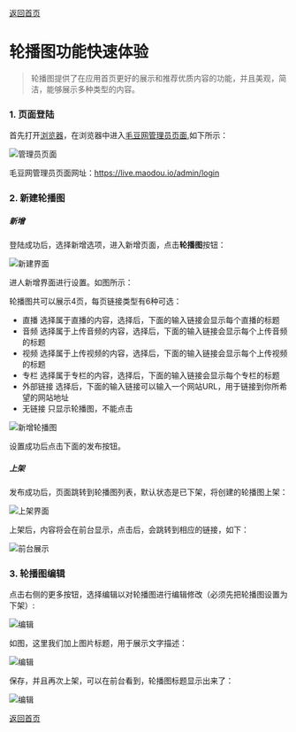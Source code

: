 [返回首页](../../README.md)

# 轮播图功能快速体验

> 轮播图提供了在应用首页更好的展示和推荐优质内容的功能，并且美观，简洁，能够展示多种类型的内容。

### 1. 页面登陆

首先打开[浏览器](http://www.google.cn/intl/zh-CN/chrome/browser/desktop/index.html)，在浏览器中进入[毛豆网管理员页面](https://live.maodou.io/admin/login),如下所示：

![管理员页面](https://of6ygwuso.qnssl.com/docs/quickstart/zhibo-login.png)

毛豆网管理员页面网址：https://live.maodou.io/admin/login

### 2. 新建轮播图

##### 新增

登陆成功后，选择新增选项，进入新增页面，点击**轮播图**按钮：

![新建界面](https://of6ygwuso.qnssl.com/docs/quickstart/qs_carousel_new.png)

进人新增界面进行设置。如图所示：

轮播图共可以展示4页，每页链接类型有6种可选：

- 直播 选择属于直播的内容，选择后，下面的输入链接会显示每个直播的标题
- 音频 选择属于上传音频的内容，选择后，下面的输入链接会显示每个上传音频的标题
- 视频 选择属于上传视频的内容，选择后，下面的输入链接会显示每个上传视频的标题
- 专栏 选择属于专栏的内容，选择后，下面的输入链接会显示每个专栏的标题
- 外部链接 选择后，下面的输入链接可以输入一个网站URL，用于链接到你所希望的网站地址
- 无链接 只显示轮播图，不能点击

![新增轮播图](https://of6ygwuso.qnssl.com/docs/quickstart/qs_carousel_add.png)

设置成功后点击下面的发布按钮。

##### 上架

发布成功后，页面跳转到轮播图列表，默认状态是已下架，将创建的轮播图上架：

![上架界面](https://of6ygwuso.qnssl.com/docs/quickstart/qs_carousel_list.png)

上架后，内容将会在前台显示，点击后，会跳转到相应的链接，如下：

![前台展示](https://of6ygwuso.qnssl.com/docs/quickstart/qs_carousel_show.png)

### 3. 轮播图编辑

点击右侧的更多按钮，选择编辑以对轮播图进行编辑修改（必须先把轮播图设置为下架）:

![编辑](https://of6ygwuso.qnssl.com/docs/quickstart/qs_carousel_list1.png)

如图，这里我们加上图片标题，用于展示文字描述：

![编辑](https://of6ygwuso.qnssl.com/docs/quickstart/qs_carousel_edit.png)

保存，并且再次上架，可以在前台看到，轮播图标题显示出来了：

![编辑](https://of6ygwuso.qnssl.com/docs/quickstart/qs_carousel_show1.png)

[返回首页](../../README.md)
